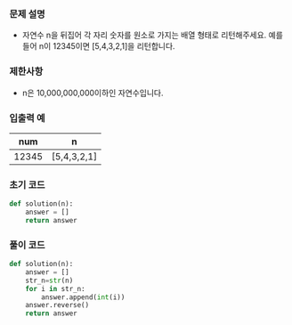 ### 문제 설명

- 자연수 n을 뒤집어 각 자리 숫자를 원소로 가지는 배열 형태로 리턴해주세요. 예를들어 n이 12345이면 [5,4,3,2,1]을 리턴합니다.

### 제한사항

- n은 10,000,000,000이하인 자연수입니다.

### 입출력 예

| num | n |
| --- | --- |
| 12345 | [5,4,3,2,1] |

### 초기 코드

```python
def solution(n):
    answer = []
    return answer
```

### 풀이 코드

```python
def solution(n):
    answer = []
    str_n=str(n)
    for i in str_n:
        answer.append(int(i))
    answer.reverse()
    return answer
```